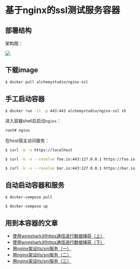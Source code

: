 # 基于nginx的ssl测试服务容器

## 部署结构

架构图：

![](https://raw.githubusercontent.com/alchemy-studio/nginx-ssl/master/FF91A024-2B1D-4F3A-AA29-449C18E16082.png)

## 下载image

```bash
$ docker pull alchemystudio/nginx-ssl
```

## 手工启动容器

```bash
$ docker run -it -p 443:443 alchemystudio/nginx-ssl sh
```

进入容器shell后启动`nginx`：

```bash
root# nginx
```

在host宿主访问服务：

```bash
$ curl -k -v https://localhost
```

```bash
$ curl -k -v --resolve foo.io:443:127.0.0.1 https://foo.io
```

```bash
$ curl -k -v --resolve bar.io:443:127.0.0.1 https://bar.io
```

## 自动启动容器和服务

```bash
$ docker-compose pull
```

```bash
$ docker-compose up
```

## 用到本容器的文章

* [使用wireshark对https通信进行数据捕获（上）](http://weinan.io/2020/01/24/ssl.html)
* [使用wireshark对https通信进行数据捕获（下）](http://weinan.io/2020/01/28/ssl.html)
* [用nginx架设tls/sni服务（一）](http://weinan.io/2020/01/10/nginx.html)
* [用nginx架设tls/sni服务（二）](http://weinan.io/2020/01/14/nginx.html)
* [用nginx架设tls/sni服务（三）](http://weinan.io/2020/01/29/ssl.html)


